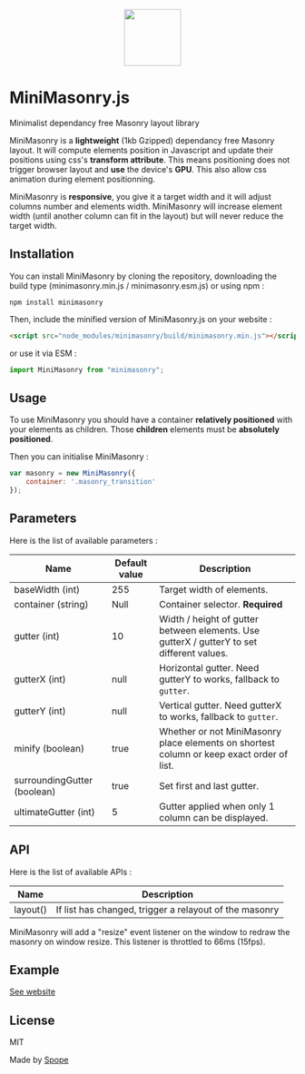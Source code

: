 <p align="center"><a href="https://spope.github.com/MiniMasonry.js" target="_blank"><img width="100" height="100" src="https://spope.github.com/MiniMasonry.js/icon.png"></a></p>

# MiniMasonry.js

Minimalist dependancy free Masonry layout library

MiniMasonry is a **lightweight** (1kb Gzipped) dependancy free Masonry layout. It will compute elements position in Javascript and update their positions using css's **transform attribute**. This means positioning does not trigger browser layout and **use** the device's **GPU**. This also allow css animation during element positionning.

MiniMasonry is **responsive**, you give it a target width and it will adjust columns number and elements width. MiniMasonry will increase element width (until another column can fit in the layout) but will never reduce the target width.

## Installation

You can install MiniMasonry by cloning the repository, downloading the build type (minimasonry.min.js / minimasonry.esm.js) or using npm :
```shell
npm install minimasonry
```

Then, include the minified version of MiniMasonry.js on your website :
```html
<script src="node_modules/minimasonry/build/minimasonry.min.js"></script>
```

or use it via ESM :
```javascript
import MiniMasonry from "minimasonry";
```

## Usage

To use MiniMasonry you should have a container **relatively positioned** with your elements as children. Those **children** elements must be **absolutely positioned**.

Then you can initialise MiniMasonry :

```javascript
var masonry = new MiniMasonry({
    container: '.masonry_transition'
});
```
## Parameters

Here is the list of available parameters :

Name | Default value | Description
-----|---------------|------------
baseWidth (int)|255|Target width of elements.
container (string)|Null|Container selector. **Required**
gutter (int)|10|Width / height of gutter between elements. Use gutterX / gutterY to set different values.
gutterX (int)|null|Horizontal gutter. Need gutterY to works, fallback to `gutter`.
gutterY (int)|null|Vertical gutter. Need gutterX to works, fallback to `gutter`.
minify (boolean)|true|Whether or not MiniMasonry place elements on shortest column or keep exact order of list.
surroundingGutter (boolean)|true|Set first and last gutter.
ultimateGutter (int)|5|Gutter applied when only 1 column can be displayed.

## API

Here is the list of available APIs :

Name|Description
----|-----------
layout()|If list has changed, trigger a relayout of the masonry

MiniMasonry will add a "resize" event listener on the window to redraw the masonry on window resize. This listener is throttled to 66ms (15fps).

## Example

[See website](https://spope.github.com/MiniMasonry.js)

## License

MIT

Made by [Spope](https://spope.fr/)
